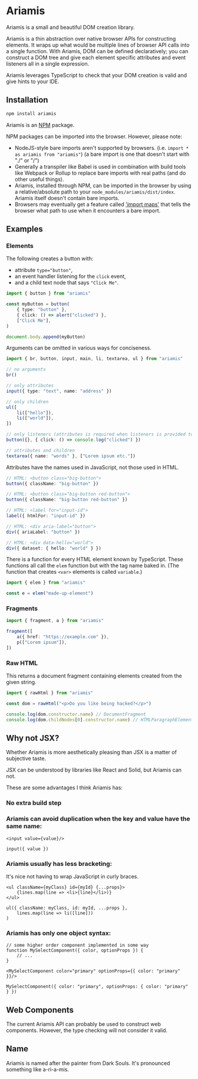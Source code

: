 # Ariamis

Ariamis is a small and beautiful DOM creation library.

Ariamis is a thin abstraction over native browser APIs for constructing elements. It wraps up what would be multiple lines of browser API calls into a single function. With Ariamis, DOM can be defined declaratively; you can construct a DOM tree and give each element specific attributes and event listeners all in a single expression.

Ariamis leverages TypeScript to check that your DOM creation is valid and give hints to your IDE.

## Installation

```sh
npm install ariamis
```

<!--After the Linus Tech Tips 'Linux Challenge', I feel the need to include this.-->
Ariamis is an [NPM](https://www.npmjs.com) package.

NPM packages can be imported into the browser. However, please note:

* NodeJS-style bare imports aren't supported by browsers. (i.e. `import * as ariamis from "ariamis"`) (a bare import is one that doesn't start with "./" or "/")
* Generally a transpiler like Babel is used in combination with build tools like Webpack or Rollup to replace bare imports with real paths (and do other useful things).
* Ariamis, installed through NPM, can be imported in the browser by using a relative/absolute path to your `node_modules/ariamis/dist/index`. Ariamis itself doesn't contain bare imports.
* Browsers may eventually get a feature called ['import maps'](https://github.com/WICG/import-maps) that tells the browser what path to use when it encounters a bare import.

## Examples

### Elements

The following creates a button with:

* attribute `type="button"`,
* an event handler listening for the `click` event,
* and a child text node that says `"Click Me"`.

```ts
import { button } from "ariamis"

const myButton = button(
    { type: "button" },
    { click: () => alert("clicked") },
    ["Click Me"],
)

document.body.append(myButton)
```

Arguments can be omitted in various ways for conciseness.

```ts
import { br, button, input, main, li, textarea, ul } from "ariamis"

// no arguments
br()

// only attributes
input({ type: "text", name: "address" })

// only children
ul([
    li(["hello"]),
    li(["world"]),
])

// only listeners (attributes is required when listeners is provided to avoid ambiguity)
button({}, { click: () => console.log("clicked") })

// attributes and children
textarea({ name: "words" }, ["Lorem ipsum etc."])
```

Attributes have the names used in JavaScript, not those used in HTML.

```ts
// HTML: <button class="big-button">
button({ className: "big-button" })

// HTML: <button class="big-button red-button">
button({ className: "big-button red-button" })

// HTML: <label for="input-id">
label({ htmlFor: "input-id" })

// HTML: <div aria-label="button">
div({ ariaLabel: "button" })

// HTML: <div data-hello="world">
div({ dataset: { hello: "world" } })
```

There is a function for every HTML element known by TypeScript. These functions all call the `elem` function but with the tag name baked in. (The function that creates `<var>` elements is called `variable`.)

```ts
import { elem } from "ariamis"

const e = elem("made-up-element")
```

### Fragments

```ts
import { fragment, a } from "ariamis"

fragment([
    a({ href: "https://example.com" }),
    p(["Lorem ipsum"]),
])
```

### Raw HTML

This returns a document fragment containing elements created from the given string.

```ts
import { rawHtml } from "ariamis"

const dom = rawHtml("<p>Do you like being hacked?</p>")

console.log(dom.constructor.name) // DocumentFragment
console.log(dom.childNodes[0].constructor.name) // HTMLParagraphElement
```

## Why not JSX?

Whether Ariamis is more aesthetically pleasing than JSX is a matter of subjective taste.

JSX can be understood by libraries like React and Solid, but Ariamis can not.

These are some advantages I think Ariamis has:

### No extra build step

### Ariamis can avoid duplication when the key and value have the same name:

```tsx
<input value={value}/>

input({ value })
```

### Ariamis usually has less bracketing:

It's nice not having to wrap JavaScript in curly braces.

```tsx
<ul className={myClass} id={myId} {...props}>
    {lines.map(line => <li>{line}</li>)}
</ul>

ul({ className: myClass, id: myId, ...props },
    lines.map(line => li([line]))
)
```

### Ariamis has only one object syntax:

```tsx
// some higher order component implemented in some way
function MySelectComponent({ color, optionProps }) {
    // ...
}

<MySelectComponent color="primary" optionProps={{ color: "primary" }}/>

MySelectComponent({ color: "primary", optionProps: { color: "primary" } })
```

## Web Components

The current Ariamis API can probably be used to construct web components. However, the type checking will not consider it valid.

## Name

Ariamis is named after the painter from Dark Souls. It's pronounced something like a-ri-a-mis.
